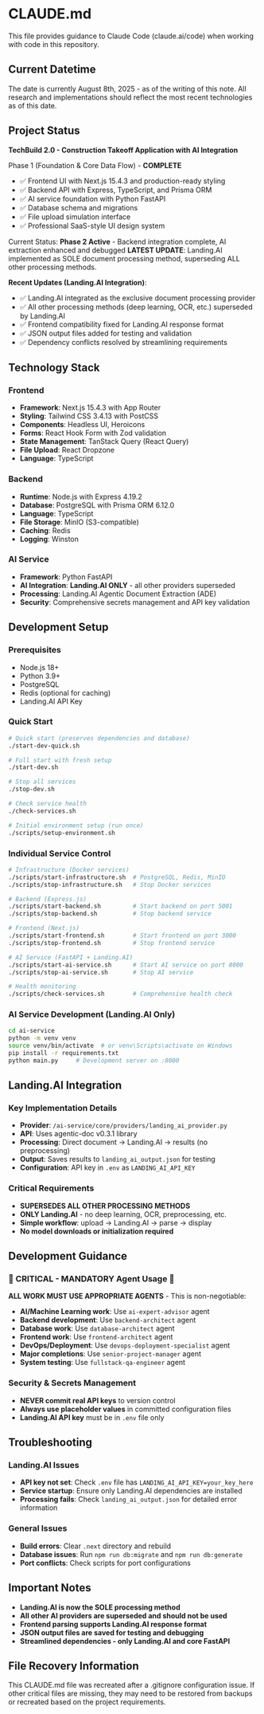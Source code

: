 # CLAUDE.md

This file provides guidance to Claude Code (claude.ai/code) when working with code in this repository.

## Current Datetime

The date is currently August 8th, 2025 - as of the writing of this note. All research and implementations should reflect the most recent technologies as of this date.

## Project Status

**TechBuild 2.0 - Construction Takeoff Application with AI Integration**

Phase 1 (Foundation & Core Data Flow) - **COMPLETE**

-   ✅ Frontend UI with Next.js 15.4.3 and production-ready styling
-   ✅ Backend API with Express, TypeScript, and Prisma ORM
-   ✅ AI service foundation with Python FastAPI
-   ✅ Database schema and migrations
-   ✅ File upload simulation interface
-   ✅ Professional SaaS-style UI design system

Current Status: **Phase 2 Active** - Backend integration complete, AI extraction enhanced and debugged
**LATEST UPDATE**: Landing.AI implemented as SOLE document processing method, superseding ALL other processing methods.

**Recent Updates (Landing.AI Integration)**:

-   ✅ Landing.AI integrated as the exclusive document processing provider
-   ✅ All other processing methods (deep learning, OCR, etc.) superseded by Landing.AI
-   ✅ Frontend compatibility fixed for Landing.AI response format
-   ✅ JSON output files added for testing and validation
-   ✅ Dependency conflicts resolved by streamlining requirements

## Technology Stack

### Frontend

-   **Framework**: Next.js 15.4.3 with App Router
-   **Styling**: Tailwind CSS 3.4.13 with PostCSS
-   **Components**: Headless UI, Heroicons
-   **Forms**: React Hook Form with Zod validation
-   **State Management**: TanStack Query (React Query)
-   **File Upload**: React Dropzone
-   **Language**: TypeScript

### Backend

-   **Runtime**: Node.js with Express 4.19.2
-   **Database**: PostgreSQL with Prisma ORM 6.12.0
-   **Language**: TypeScript
-   **File Storage**: MinIO (S3-compatible)
-   **Caching**: Redis
-   **Logging**: Winston

### AI Service

-   **Framework**: Python FastAPI
-   **AI Integration**: **Landing.AI ONLY** - all other providers superseded
-   **Processing**: Landing.AI Agentic Document Extraction (ADE)
-   **Security**: Comprehensive secrets management and API key validation

## Development Setup

### Prerequisites

-   Node.js 18+
-   Python 3.9+
-   PostgreSQL
-   Redis (optional for caching)
-   Landing.AI API Key

### Quick Start

```bash
# Quick start (preserves dependencies and database)
./start-dev-quick.sh

# Full start with fresh setup
./start-dev.sh

# Stop all services
./stop-dev.sh

# Check service health
./check-services.sh

# Initial environment setup (run once)
./scripts/setup-environment.sh
```

### Individual Service Control

```bash
# Infrastructure (Docker services)
./scripts/start-infrastructure.sh  # PostgreSQL, Redis, MinIO
./scripts/stop-infrastructure.sh   # Stop Docker services

# Backend (Express.js)
./scripts/start-backend.sh         # Start backend on port 5001
./scripts/stop-backend.sh          # Stop backend service

# Frontend (Next.js) 
./scripts/start-frontend.sh        # Start frontend on port 3000
./scripts/stop-frontend.sh         # Stop frontend service

# AI Service (FastAPI + Landing.AI)
./scripts/start-ai-service.sh      # Start AI service on port 8000
./scripts/stop-ai-service.sh       # Stop AI service

# Health monitoring
./scripts/check-services.sh        # Comprehensive health check
```

### AI Service Development (Landing.AI Only)

```bash
cd ai-service
python -m venv venv
source venv/bin/activate  # or venv\Scripts\activate on Windows
pip install -r requirements.txt
python main.py     # Development server on :8000
```

## Landing.AI Integration

### Key Implementation Details

-   **Provider**: `/ai-service/core/providers/landing_ai_provider.py`
-   **API**: Uses agentic-doc v0.3.1 library
-   **Processing**: Direct document → Landing.AI → results (no preprocessing)
-   **Output**: Saves results to `landing_ai_output.json` for testing
-   **Configuration**: API key in `.env` as `LANDING_AI_API_KEY`

### Critical Requirements

-   **SUPERSEDES ALL OTHER PROCESSING METHODS**
-   **ONLY Landing.AI** - no deep learning, OCR, preprocessing, etc.
-   **Simple workflow**: upload → Landing.AI → parse → display
-   **No model downloads or initialization required**

## Development Guidance

### 🚨 CRITICAL - MANDATORY Agent Usage 🚨

**ALL WORK MUST USE APPROPRIATE AGENTS** - This is non-negotiable:

-   **AI/Machine Learning work**: Use `ai-expert-advisor` agent
-   **Backend development**: Use `backend-architect` agent  
-   **Database work**: Use `database-architect` agent
-   **Frontend work**: Use `frontend-architect` agent
-   **DevOps/Deployment**: Use `devops-deployment-specialist` agent
-   **Major completions**: Use `senior-project-manager` agent
-   **System testing**: Use `fullstack-qa-engineer` agent

### Security & Secrets Management

-   **NEVER commit real API keys** to version control
-   **Always use placeholder values** in committed configuration files
-   **Landing.AI API key** must be in `.env` file only

## Troubleshooting

### Landing.AI Issues
-   **API key not set**: Check `.env` file has `LANDING_AI_API_KEY=your_key_here`
-   **Service startup**: Ensure only Landing.AI dependencies are installed
-   **Processing fails**: Check `landing_ai_output.json` for detailed error information

### General Issues
-   **Build errors**: Clear `.next` directory and rebuild
-   **Database issues**: Run `npm run db:migrate` and `npm run db:generate`
-   **Port conflicts**: Check scripts for port configurations

## Important Notes

-   **Landing.AI is now the SOLE processing method**
-   **All other AI providers are superseded and should not be used**
-   **Frontend parsing supports Landing.AI response format**
-   **JSON output files are saved for testing and debugging**
-   **Streamlined dependencies - only Landing.AI and core FastAPI**

## File Recovery Information

This CLAUDE.md file was recreated after a .gitignore configuration issue. If other critical files are missing, they may need to be restored from backups or recreated based on the project requirements.